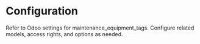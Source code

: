 # Configuration

Refer to Odoo settings for maintenance_equipment_tags. Configure related models, access rights, and options as needed.
